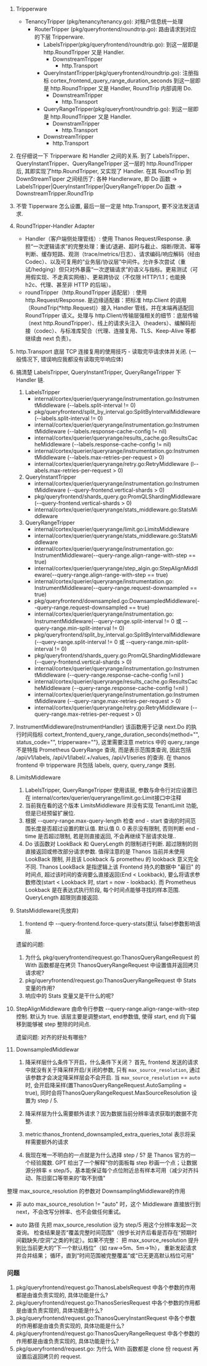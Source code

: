1. Tripperware
   - TenancyTripper (pkg/tenancy/tenancy.go): 对租户信息统一处理
     - RouterTripper (pkg/queryfrontend/roundtrip.go): 路由请求到对应的下层 Tripperware.
       - LabelsTripper(pkg/queryfrontend/roundtrip.go): 到这一层即是 http.RoundTripper 又是 Handler.
         - DownstreamTripper
           - http.Transport
       - QueryInstantTripper(pkg/queryfrontend/roundtrip.go):
         注册指标 cortex_frontend_query_range_duration_seconds
         到这一层即是 http.RoundTripper 又是 Handler, RoundTrip 内部调用 Do.
         - DownstreamTripper
           - http.Transport
       - QueryRangeTripper(pkg/queryfront/roundtrip.go): 到这一层即是 http.RoundTripper 又是 Handler.
         - DownstramTripper
           - http.Transport
       - DownstreamTripper
         - http.Transport


2. 在仔细说一下 Tripperware 和 Handler 之间的关系. 到了 LabelsTripper、QueryInstantTripper、QueryRangeTripper 这一层的 http.RoundTripper 后, 其即实现了http.RoundTripper, 又实现了 Handler. 在其 RoundTrip 到 DownStreamTipper 之间经历了: 各种 Handlerware, 即 Do 函数 -> LabelsTripper|QueryInstantTripper|QueryRangeTripper.Do 函数 -> DownstreamTripper.RoundTrip

3. 不管 Tipperware 怎么设置, 最后一层一定是 http.Transport, 要不没法发送请求.
   
4. RoundTripper-Handler Adapter
   - Handler（客户端侧处理管线）: 使用 Thanos Request/Response.
     承担“一次逻辑请求”的完整处理：重试/退避、超时与截止、熔断/限流、幂等判断、缓存短路、观测（trace/metrics/日志）、请求编码/响应解码（经由 Codec）、以及可复用的“业务层/协议层”中间件。允许多次尝试（重试/hedging）但只对外暴露“一次逻辑请求”的语义与指标。更易测试（可用假实现、不走真实网络）、更易跨协议（不仅限 HTTP/1.1；也能换 h2c、代理、甚至非 HTTP 的后端）。
   - roundTripper（http.RoundTripper 适配层）: 使用 http.Request/Response.
     是边缘适配器：把标准 http.Client 的调用（RoundTrip(*http.Request)）接入 Handler 管线，并在末端再适配回 RoundTripper 语义。处理与 http.Client/传输层强相关的细节：底层传输（next http.RoundTripper）、线上的请求头注入（headers）、编解码衔接（codec）、与标准库契合（代理、连接复用、TLS、Keep-Alive 等都继续由 next 负责）。

5. http.Transport 底层 TCP 连接复用的使用技巧 - 读取完毕请求体并关闭. (一般情况下, 错误响应我都没有读取完毕响应体)

6. 搞清楚 LabelsTripper, QueryInstantTripper, QueryRangeTripper 下 Handler 链.
   1. LabelsTripper
      - internal/cortex/querier/queryrange/instrumentation.go:InstrumentMiddleware (--labels.split-interval != 0)
      - pkg/queryfrontend/split_by_interval.go:SplitByIntervalMiddleware (--labels.split-interval != 0)
      - internal/cortex/querier/queryrange/instrumentation.go:InstrumentMiddleware (--labels.response-cache-config != nil)
      - internal/cortex/querier/queryrange/results_cache.go:ResultsCacheMiddleware (--labels.response-cache-config != nil)
      - internal/cortex/querier/queryrange/instrumentation.go:InstrumentMiddleware (--labels.max-retries-per-request > 0)
      - internal/cortex/querier/queryrange/retry.go:RetryMiddleware (l--abels.max-retries-per-request > 0)
   2. QueryInstantTripper
      - internal/cortex/querier/queryrange/instrumentation.go:InstrumentMiddleware (--query-frontend.vertical-shards > 0)
      - pkg/queryfrontend/shards_query.go:PromQLShardingMiddleware(--query-frontend.vertical-shards > 0)
      - internal/cortex/querier/queryrange/stats_middleware.go:StatsMiddleware
   3. QueryRangeTripper
      - internal/cortex/querier/queryrange/limit.go:LimitsMiddleware
      - internal/cortex/querier/queryrange/stats_middleware.go:StatsMiddleware
      - internal/cortex/querier/queryrange/instrumentation.go: InstrumentMiddleware(--query-range.align-range-with-step == true)
      - internal/cortex/querier/queryrange/step_algin.go:StepAlignMiddleware(--query-range.align-range-with-step == true)
      - internal/cortex/querier/queryrange/instrumentation.go: InstrumentMiddleware(--query-range.request-downsampled == true)
      - pkg/queryfrontend/downsampled.go:DownsampledMiddleware(--query-range.request-downsampled == true)
      - internal/cortex/querier/queryrange/instrumentation.go: InstrumentMiddleware(--query-range.split-interval != 0 或 --query-range.min-split-interval != 0)
      - pkg/queryfrontend/split_by_interval.go:SplitByIntervalMiddleware(--query-range.split-interval != 0 或 --query-range.min-split-interval != 0)
      - pkg/queryfrontend/shards_query.go:PromQLShardingMiddleware(--query-frontend.vertical-shards > 0)
      - internal/cortex/querier/queryrange/instrumentation.go:InstrumentMiddleware (--query-range.response-cache-config !=nil )
      - internal/cortex/querier/queryrange/results_cache.go:ResultsCacheMiddleware (--query-range.response-cache-config !=nil )
      - internal/cortex/querier/queryrange/instrumentation.go:InstrumentMiddleware (--query-range.max-retries-per-request > 0)
      - internal/cortex/querier/queryrange/retry.go:RetryMiddleware (--query-range.max-retries-per-request > 0)

7. InstrumentMiddleware(InstrumentHandler)
   该函数用于记录 next.Do 的执行时间指标 cortext_frontend_query_range_duration_seconds{method="", status_code="", tripperware=""}, 这里需要注意 metrics 中的 query_range 不是特指 Prometheus QueryRange 查询, 而是表示范围类查询, 因此包括 /api/v1/labels, /api/v1/label/.+/values, /api/v1/series 的查询. 在 thanos frontend 中 tripperware 共包括 labels, query, query_range 类别.

8. LimitsMiddleware
   1. LabelsTripper, QueryRangeTripper 使用该层, 参数与命令行对应设置已在 internal/cortex/querier/queryrange/limit.go:Limit接口中注释
   2. 当前我在看的这个版本 LimitsMiddleware 并没有实现 TenantLimit 功能, 但是已经预留扩展位.
   3. 根据 --query-range.max-query-length 检查 end - start 查询的时间范围长度是否超过设置的默认值. 默认值 0. 0 表示没有限制, 否则判断 end - time 是否超过限制, 若是则直接返回, 不会再继续下层请求处理..
   4. Do
      该函数对 LookBack 和 QueryLength 的限制进行判断. 超过限制的则直接返回或修改部分请求参数. 值得注意的是 Thanos 当前并未使用 LookBack 限制, 并且该 Lookback 与 prometheu 的 lookback 意义完全不同. Thanos LookBack 是指逻辑上该 Frontend 持久的数据中 "最旧" 的时间点, 超过该时间的查询要么直接返回(End < Lookback), 要么将请求参数修改(start < Lookback 时, start = now - lookback). 而 Prometheus Lookback 是在表达式执行阶段, 每个时间点能够寻找的样本范围. QueryLength 超限则直接返回.

9. StatsMiddleware(先放弃)
    1. frontend 中 --query-frontend.force-query-stats(默认 false)参数影响该层.

    遗留的问题: 
    1. 为什么 pkg/queryfrontend/request.go:ThanosQueryRangeRequest 的 With 函数都是在拷贝 ThanosQueryRangeRequest 中设置值并返回拷贝请求呢?
    2. pkg/queryfrontend/request.go:ThanosQueryRangeRequest 中 Stats 变量的作用?
    3. 响应中的 Stats 变量又是干什么的呢?

10. StepAlignMiddleware
    由命令行参数 --query-range.align-range-with-step 控制. 默认为 true. 该层主要是调整start, end参数值, 使得 start, end 向下偏移到能够被 step 整除的时间点.

    遗留问题: 对齐的好处有哪些?

11. DownsampledMiddlewar
    1. 降采样层什么条件下开启，什么条件下关闭？
       首先, frontend 发送的请求中就没有关于降采样开启/关闭的参数, 只有 `max_source_resolution`, 通过该参数才会决定降采样层会不会开启. 当 `max_source_resolution` == `auto` 时, 会开启降采样(置ThanosQueryRangeRequest.AutoSampling = true), 同时会将ThanosQueryRangeRequest.MaxSourceResolution 设置为 step / 5.   

    2. 降采样层为什么需要额外请求？因为数据当前分辨率请求获取的数据不完整.
    3. metric:thanos_frontend_downsampled_extra_queries_total 表示将采样需要额外的请求
    4. 我现在唯一不明白的一点就是为什么选择 step / 5? 
       是 Thanos 官方的一个经验魔数. GPT 给出了一个解释"你的面板每 step 秒画一个点；让数据源分辨率 ≤ step/5，基本能保证每个点位附近总有样本可用（减少对齐抖动、陈旧窗口等带来的“取不到值"

  整理 max_source_resolution 的参数对 DownsamplingMiddleware的作用
  - 非 auto
    max_source_resolution != "auto" 时，这个 Middleware 直接放行到 next，不会改写分辨率、也不会做任何重试。

  - auto 路径
    先把 max_source_resolution 设为 step/5
    用这个分辨率发起一次查询。
    检查结果是否“覆盖完整时间范围”（按步长对齐后看是否存在“预期时间戳缺失/空洞”之类的判定）。如果不完整：
      把 max_source_resolution 提升到比当前更大的“下一个默认档位”（如 raw→5m、5m→1h），
      重新发起请求并合并结果；
      循环，直到“时间范围被完整覆盖”或“已无更高默认档位可用”

### 问题
1. pkg/queryfrontend/request.go:ThanosLabelsRequest 中各个参数的作用都是由谁负责实现的, 具体功能是什么?
2. pkg/queryfrontend/request.go:ThanosSeriesRequest 中各个参数的作用都是由谁负责实现的, 具体功能是什么?
3. pkg/queryfrontend/request.go:ThanosQueryInstantRequest 中各个参数的作用都是由谁负责实现的, 具体功能是什么?
4. pkg/queryfrontend/request.go:ThanosQueryRangeRequest 中各个参数的作用都是由谁负责实现的, 具体功能是什么?
5. pkg/queryfrontend/request.go: 为什么 With 函数都是 clone 份 request 再设置后返回拷贝的 request.